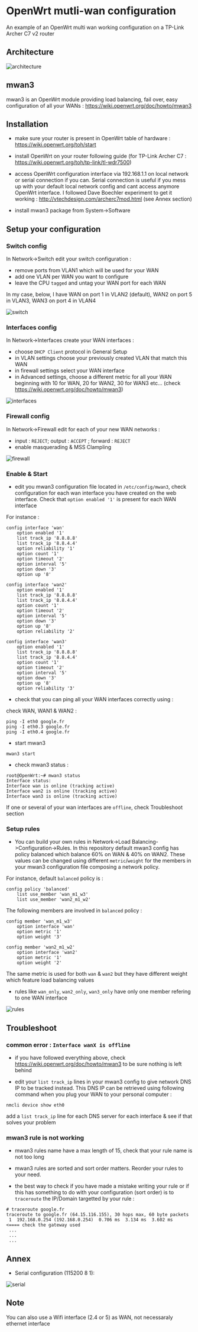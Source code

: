 # OpenWrt mutli-wan configuration

An example of an OpenWrt multi wan working configuration on a TP-Link Archer C7 v2 router

## Architecture

![architecture](img/mwan_architecture.png)

## mwan3

mwan3 is an OpenWrt module providing load balancing, fail over, easy configuration of all your WANs : https://wiki.openwrt.org/doc/howto/mwan3

## Installation

* make sure your router is present in OpenWrt table of hardware : https://wiki.openwrt.org/toh/start

* install OpenWrt on your router following guide (for TP-Link Archer C7 : https://wiki.openwrt.org/toh/tp-link/tl-wdr7500)

* access OpenWrt configuration interface via 192.168.1.1 on local network or serial connection if you can. Serial connection is useful if you mess up with your default local network config and cant access anymore OpenWrt interface. I followed Dave Boechler experiment to get it working : http://vtechdesign.com/archerc7mod.html (see Annex section)

* install mwan3 package from System->Software

## Setup your configuration

### Switch config

In Network->Switch edit your switch configuration :

* remove ports from VLAN1 which will be used for your WAN
* add one VLAN per WAN you want to configure
* leave the CPU `tagged` and untag your WAN port for each WAN  

In my case, below, I have WAN on port 1 in VLAN2 (default), WAN2 on port 5 in VLAN3, WAN3 on port 4 in VLAN4

![switch](img/switch.png)

### Interfaces config

In Network->Interfaces create your WAN interfaces :

* choose `DHCP Client` protocol in General Setup 
* in VLAN settings choose your previously created VLAN that match this WAN
* in firewall settings select your WAN interface
* in Advanced settings, choose a different metric for all your WAN beginning with 10 for WAN, 20 for WAN2, 30 for WAN3 etc... (check https://wiki.openwrt.org/doc/howto/mwan3)

![interfaces](img/interfaces.png)

### Firewall config

In Network->Firewall edit for each of your new WAN networks :

* input : `REJECT`; output : `ACCEPT` ; forward : `REJECT`
* enable masquerading & MSS Clampling

![firewall](img/firewall.png)

### Enable & Start

* edit you mwan3 configuration file located in `/etc/config/mwan3`, check configuration for each wan interface you have created on the web interface. Check that `option enabled '1'` is present for each WAN interface

For instance : 
```
config interface 'wan'
	option enabled '1'
	list track_ip '8.8.8.8'
	list track_ip '8.8.4.4'
	option reliability '1'
	option count '1'
	option timeout '2'
	option interval '5'
	option down '3'
	option up '8'

config interface 'wan2'
	option enabled '1'
	list track_ip '8.8.8.8'
	list track_ip '8.8.4.4'
	option count '1'
	option timeout '2'
	option interval '5'
	option down '3'
	option up '8'
	option reliability '2'

config interface 'wan3'
	option enabled '1'
	list track_ip '8.8.8.8'
	list track_ip '8.8.4.4'
	option count '1'
	option timeout '2'
	option interval '5'
	option down '3'
	option up '8'
	option reliability '3'
```

* check that you can ping all your WAN interfaces correctly using : 

check WAN, WAN1 & WAN2 :  
```
ping -I eth0 google.fr
ping -I eth0.3 google.fr
ping -I eth0.4 google.fr
```

* start mwan3

```
mwan3 start
```

* check mwan3 status :

```
root@OpenWrt:~# mwan3 status
Interface status:
Interface wan is online (tracking active)
Interface wan2 is online (tracking active)
Interface wan3 is online (tracking active)
```

If one or several of your wan interfaces are `offline`, check Troubleshoot section

### Setup rules

* You can build your own rules in Network->Load Balancing->Configuration->Rules. In this repository default mwan3 config has policy balanced which balance 60% on WAN & 40% on WAN2. These values can be changed using different `metric`/`weight` for the members in your mwan3 configuration file composing a network policy.

For instance, default `balanced` policy is : 

```
config policy 'balanced'
	list use_member 'wan_m1_w3'
	list use_member 'wan2_m1_w2'
```

The following members are involved in `balanced` policy : 

```
config member 'wan_m1_w3'
	option interface 'wan'
	option metric '1'
	option weight '3'

config member 'wan2_m1_w2'
	option interface 'wan2'
	option metric '1'
	option weight '2'
```

The same metric is used for both `wan` & `wan2` but they have different weight which feature load balancing values

* rules like `wan_only`, `wan2_only`, `wan3_only` have only one member refering to one WAN interface

![rules](img/rules.png)

## Troubleshoot

### common error : `Interface wanX is offline`

* if you have followed everything above, check https://wiki.openwrt.org/doc/howto/mwan3 to be sure nothing is left behind

* edit your `list track_ip` lines in your mwan3 config to give network DNS IP to be tracked instead. This DNS IP can be retrieved using following command when you plug your WAN to your personal computer : 

```
nmcli device show eth0
```
add a `list track_ip` line for each DNS server for each interface & see if that solves your problem

### mwan3 rule is not working

* mwan3 rules name have a max length of 15, check that your rule name is not too long

* mwan3 rules are sorted and sort order matters. Reorder your rules to your need.

* the best way to check if you have made a mistake writing your rule or if this has something to do with your configuration (sort order) is to `traceroute` the IP/Domain targetted by your rule :

```
# traceroute google.fr
traceroute to google.fr (64.15.116.155), 30 hops max, 60 byte packets
 1  192.168.0.254 (192.168.0.254)  0.706 ms  3.134 ms  3.602 ms         <==== check the gateway used
 ...
 ...
 ...
```

## Annex

* Serial configuration (115200 8 1):

![serial](img/serial.png)

## Note

You can also use a Wifi interface (2.4 or 5) as WAN, not necessaraly ethernet interface
